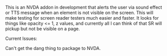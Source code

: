 This is an NVDA addon in development that alerts the user via sound effect or TTS message when an element is not visible on the screen. This will make testing for screen reader testers much easier and faster. It looks for things like opacity <= 1, z values, and currently all I can think of that SR will pickup but not be visible on a page.

Current Issues:

Can't get the dang thing to package to NVDA.
